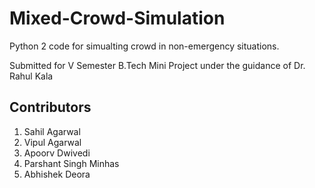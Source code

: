 # Mixed-Crowd-Simulation
Python 2 code for simualting crowd in non-emergency situations.

Submitted for V Semester B.Tech Mini Project under the guidance of Dr. Rahul Kala

## Contributors
1. Sahil Agarwal
2. Vipul Agarwal
3. Apoorv Dwivedi
4. Parshant Singh Minhas
5. Abhishek Deora
